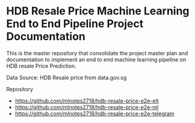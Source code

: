 # HDB Resale Price Machine Learning End to End Pipeline Project Documentation

This is the master repository that consolidate the project master plan and documentation to implement an end to end machine learning pipeline on HDB resale Price Prediction.

Data Source: HDB Resale price from data.gov.sg


Repository
- https://github.com/mlnotes2718/hdb-resale-price-e2e-elt
- https://github.com/mlnotes2718/hdb-resale-price-e2e-ml
- https://github.com/mlnotes2718/hdb-resale-price-e2e-telegram
